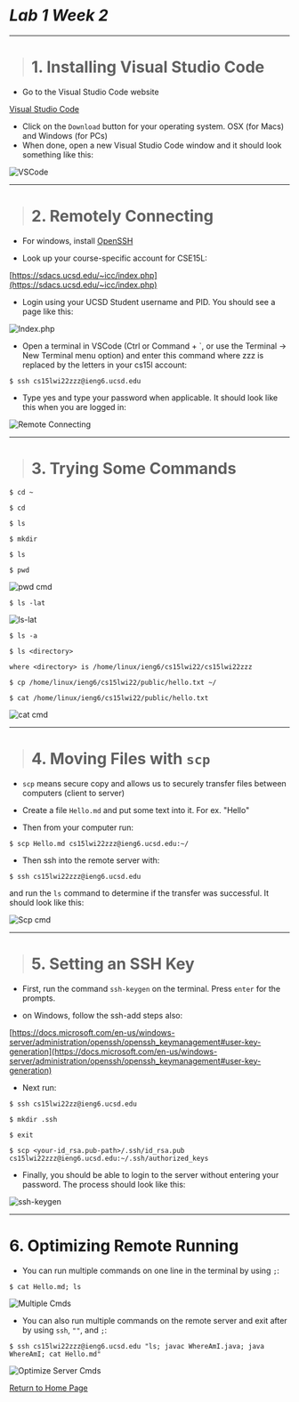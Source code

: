 # *Lab 1 Week 2*

---

> # 1. **Installing Visual Studio Code**

* Go to the Visual Studio Code website 

[Visual Studio Code](https://code.visualstudio.com/)

* Click on the `Download` button for your operating system. OSX (for Macs) and Windows (for PCs)
* When done, open a new Visual Studio Code window and it should look something like this: 

![VSCode](VSCode.png)

---

> # 2. **Remotely Connecting**

* For windows, install [OpenSSH](https://docs.microsoft.com/en-us/windows-server/administration/openssh/openssh_install_firstuse)

* Look up your course-specific account for CSE15L:

[https://sdacs.ucsd.edu/~icc/index.php](https://sdacs.ucsd.edu/~icc/index.php)

* Login using your UCSD Student username and PID. You should see a page like this: 

![Index.php](IndexPHP.png)

* Open a terminal in VSCode (Ctrl or Command + `, or use the Terminal → New Terminal menu option) and enter this command where zzz is replaced by the letters in your cs15l account: 

```
$ ssh cs15lwi22zzz@ieng6.ucsd.edu
```

* Type yes and type your password when applicable. It should look like this when you are logged in:

![Remote Connecting](RemoteConnecting.png)

---

> # 3. **Trying Some Commands**


```
$ cd ~
```

```
$ cd
```

```
$ ls
```

```
$ mkdir
```

```
$ ls
```

```
$ pwd
```

![pwd cmd](pwd.png)

```
$ ls -lat
```

![ls-lat](ls-lat.png)

```
$ ls -a
```

```
$ ls <directory>

where <directory> is /home/linux/ieng6/cs15lwi22/cs15lwi22zzz
```


```
$ cp /home/linux/ieng6/cs15lwi22/public/hello.txt ~/
```

```
$ cat /home/linux/ieng6/cs15lwi22/public/hello.txt
```

![cat cmd](cat.png)

---

> # 4. **Moving Files with `scp`**

* `scp` means secure copy and allows us to securely transfer files between computers (client to server)

* Create a file `Hello.md` and put some text into it. For ex. "Hello"

* Then from your computer run:

```
$ scp Hello.md cs15lwi22zzz@ieng6.ucsd.edu:~/
```

* Then ssh into the remote server with:

```
$ ssh cs15lwi22zzz@ieng6.ucsd.edu
```

and run the `ls` command to determine if the transfer was successful. It should look like this: 

![Scp cmd](Scp.png)

---

># 5. **Setting an SSH Key**

* First, run the command `ssh-keygen` on the terminal. Press `enter` for the prompts.

* on Windows, follow the ssh-add steps also: 

[https://docs.microsoft.com/en-us/windows-server/administration/openssh/openssh_keymanagement#user-key-generation](https://docs.microsoft.com/en-us/windows-server/administration/openssh/openssh_keymanagement#user-key-generation)


* Next run:

```
$ ssh cs15lwi22zz@ieng6.ucsd.edu
```

```
$ mkdir .ssh
```

```
$ exit
```

```
$ scp <your-id_rsa.pub-path>/.ssh/id_rsa.pub cs15lwi22zzz@ieng6.ucsd.edu:~/.ssh/authorized_keys
```


* Finally, you should be able to login to the server without entering your password. The process should look like this: 

![ssh-keygen](ssh-keygen.png)

---

# 6. **Optimizing Remote Running**

* You can run multiple commands on one line in the terminal by using `;`:

```
$ cat Hello.md; ls
```

![Multiple Cmds](Optimize1.png)

* You can also run multiple commands on the remote server and exit after by using `ssh`, `""`, and `;`:

```
$ ssh cs15lwi22zzz@ieng6.ucsd.edu "ls; javac WhereAmI.java; java WhereAmI; cat Hello.md"
```

![Optimize Server Cmds](Optimize2.png)


[Return to Home Page](https://jusinucsd26.github.io/cse15l-lab-reports/)